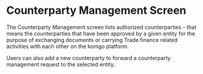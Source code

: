 

# Counterparty Management Screen

The Counterparty Management screen lists authorized counterparties - that means the counterparties that have been approved by a given entity for the purpose of exchanging documents or carrying Trade finance related activities with each other on the komgo platform.

Users can also add a new counterparty to forward a counterparty management request to the selected entity.